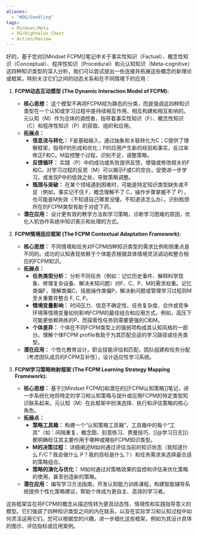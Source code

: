 ```yaml
---
aliases:
  - "#DG/Seedling"
tags:
  - Mindset/Meta
  - DG/HighValue_Chest
  - Action/Review
---
```

好的，基于您对[[Mindset FCPM]]笔记中关于事实性知识（Factual）、概念性知识（Conceptual）、程序性知识（Procedural）和元认知知识（Meta-cognitive）这四种知识类型的深入分析，我们可以尝试提出一些连接并拓展这些概念的新理论或框架，特别关注它们之间的动态关系和在不同情境下的应用：

1.  **FCPM动态互动模型 (The Dynamic Interaction Model of FCPM):**
    *   **核心思想：** 这个模型不再将FCPM视为静态的分类，而是强调这四种知识类型在一个认知或学习过程中是持续相互作用、相互构建和相互影响的。元认知（M）作为总体的调控者，指导着事实性知识（F）、概念性知识（C）和程序性知识（P）的获取、组织和应用。
    *   **拓展点：**
        *   **信息流与转化：** F是基础输入，通过抽象和关联转化为C；C提供了理解框架，指导P的形成和优化；P的应用产生新的经验和事实，反过来修正F和C。M监控整个过程，识别不足，调整策略。
        *   **反馈循环：** 实践（P）中的成功或失败提供反馈，增强或修改相关的F和C。对学习过程的反思（M）可以揭示F或C的空白，促使进一步学习，或发现P中的低效之处，导致策略调整。
        *   **瓶颈与突破：** 在某个领域遇到困难时，可能是特定知识类型缺失或不足（例如，事实记不住 F，概念理解不了 C，操作步骤掌握不了 P），也可能是M失效（不知道自己哪里没懂，不知道该怎么办）。识别瓶颈所在的FCPM类型有助于对症下药。
    *   **潜在应用：** 设计更有效的教学方法和学习策略，诊断学习困难的原因，优化人机协作系统中知识表示和处理的方式。

2.  **FCPM情境适应框架 (The FCPM Contextual Adaptation Framework):**
    *   **核心思想：** 不同情境和任务对FCPM四种知识类型的需求比例和侧重点是不同的。成功的认知表现依赖于个体能否根据具体情境灵活调动和整合相应的FCPM知识。
    *   **拓展点：**
        *   **任务类型分析：** 分析不同任务（例如：记忆历史事件、解释科学现象、修理复杂设备、解决未知问题）对F、C、P、M的需求权重。记忆类偏F，理解类偏C，技能操作类偏P，解决新问题或管理学习过程则M至关重要并整合 F, C, P。
        *   **情境变量影响：** 时间压力、信息不确定性、任务复杂度、合作或竞争环境等情境变量如何影响FCPM的最佳组合和应用方式。例如，高压下可能更依赖熟练的P，而探索性任务则需要更强的C和M。
        *   **个体差异：** 个体在不同FCPM类型上的强弱项构成其认知风格的一部分。理解个体FCPM profile有助于为其匹配合适的学习路径或任务类型。
    *   **潜在应用：** 个性化教育设计，职业技能评估和匹配，团队组建和任务分配（考虑团队成员的FCPM互补性），设计适应性学习系统。

3.  **FCPM学习策略映射框架 (The FCPM Learning Strategy Mapping Framework):**
    *   **核心思想：** 基于[[Mindset FCPM]]和潜在的[[FCPM认知策略]]笔记，进一步系统化地将特定的学习和认知策略与提升或应用FCPM的特定类型知识联系起来。元认知（M）在此框架中扮演选择、执行和评估策略的核心角色。
    *   **拓展点：**
        *   **策略工具箱：** 构建一个“认知策略工具箱”，工具箱中的每个“工具”（如：间隔重复、概念图、刻意练习、费曼技巧、[[@学习日志]]）都明确标注其主要作用于哪种或哪些FCPM知识类型。
        *   **M的决策过程：** 详细阐述M如何通过评估当前的知识状态（我知道什么 F/C？我会做什么 P？我的目标是什么？）和任务需求来选择最合适的策略组合。
        *   **策略的演化与优化：** M如何通过对策略效果的监控和评估来优化策略的使用，甚至创造新的策略。
    *   **潜在应用：** 编写学习方法指南，开发认知能力训练课程，构建智能辅导系统提供个性化策略建议，帮助个体成为更自主、高效的学习者。

这些框架旨在将FCPM的概念从描述性转为更具动态性、情境性和实践指导意义的模型。它们强调了四种知识类型之间的内在联系，以及在实际学习和认知过程中如何灵活运用它们。您可以根据您的兴趣，进一步细化这些框架，例如为其设计具体的图示、评估指标或应用案例。